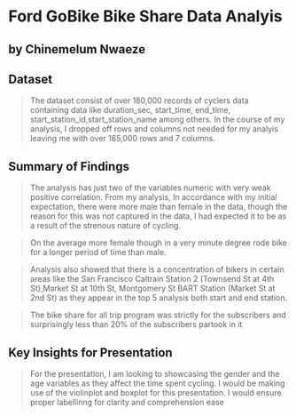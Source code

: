 # Ford GoBike Bike Share Data Analyis
## by Chinemelum Nwaeze


## Dataset

>The dataset consist of over 180,000 records of cyclers data containing data like
duration_sec, start_time, end_time, start_station_id,start_station_name among others.
In the course of my analysis, I dropped off rows and columns not needed for my analyis
leaving me with over 165,000 rows and 7 columns.


## Summary of Findings

> The analysis has just two of the variables numeric with very weak positive correlation.
From my analysis, In accordance with my initial expectation, there were more male than female
in the data, though the reason for this was not captured in the data, I had expected it to be
as a result of the strenous nature of cycling. 

>On the average more female though in a very minute degree rode bike for a longer period of time than male.

>Analysis also showed that there is a concentration of bikers in certain areas like the 
San Francisco Caltrain Station 2 (Townsend St at 4th St),Market St at 10th St,
Montgomery St BART Station (Market St at 2nd St) as they appear in the top 5 analysis both start and end station.

>The bike share for all trip program was strictly for the subscribers and surprisingly 
less than 20% of the subscribers partook in it


## Key Insights for Presentation

>For the presentation, I am looking to showcasing the gender and  the age variables as they affect the time 
spent cycling. I would be making use of the violinplot and boxplot for this presentation. 
I would ensure proper labellinng for clarity and comprehension ease
